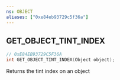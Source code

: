 ```yaml
---
ns: OBJECT
aliases: ["0xe84eb93729c5f36a"]
---
```

## GET_OBJECT_TINT_INDEX

```c
// 0xE84EB93729C5F36A
int GET_OBJECT_TINT_INDEX(Object object);
```

Returns the tint index on an object

